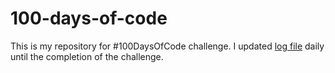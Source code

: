 # 100-days-of-code
 This is my repository for #100DaysOfCode challenge. I updated [log file](log.md) daily until the completion of the challenge. 
